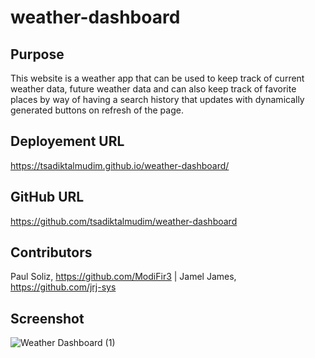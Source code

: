 # weather-dashboard

## Purpose
This website is a weather app that can be used to keep track of current weather data, future weather data and can also keep track of favorite places by way of having a search history that updates with dynamically generated buttons on refresh of the page.

## Deployement URL
https://tsadiktalmudim.github.io/weather-dashboard/

## GitHub URL 
https://github.com/tsadiktalmudim/weather-dashboard

## Contributors
Paul Soliz, https://github.com/ModiFir3 | Jamel James, https://github.com/jrj-sys

## Screenshot
![Weather Dashboard (1)](https://user-images.githubusercontent.com/97198974/159150929-d37850e2-e2ce-462f-b9d0-fc51d7cdb8d6.png)
